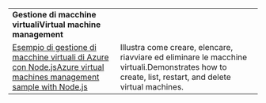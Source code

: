| | |
|---|---|
| <span data-ttu-id="baa16-101">**Gestione di macchine virtuali**</span><span class="sxs-lookup"><span data-stu-id="baa16-101">**Virtual machine management**</span></span> ||
| [<span data-ttu-id="baa16-102">Esempio di gestione di macchine virtuali di Azure con Node.js</span><span class="sxs-lookup"><span data-stu-id="baa16-102">Azure virtual machines management sample with Node.js</span></span>](https://github.com/Azure-Samples/storage-blob-node-getting-started) | <span data-ttu-id="baa16-103">Illustra come creare, elencare, riavviare ed eliminare le macchine virtuali.</span><span class="sxs-lookup"><span data-stu-id="baa16-103">Demonstrates how to create, list, restart, and delete virtual machines.</span></span> |